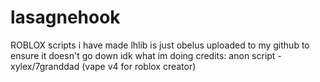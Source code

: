 # lasagnehook
ROBLOX scripts i have made
lhlib is just obelus uploaded to my github to ensure it doesn't go down
idk what im doing
credits:
anon script - xylex/7granddad (vape v4 for roblox creator)

